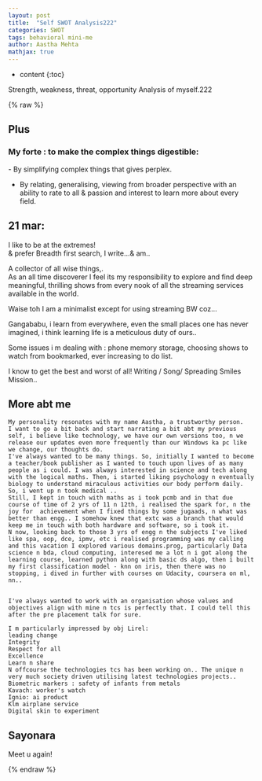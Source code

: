 ```yaml
---
layout: post
title:  "Self SWOT Analysis222"
categories: SWOT
tags: behavioral mini-me
author: Aastha Mehta
mathjax: true
---
```


* content
{:toc}

Strength, weakness, threat, opportunity Analysis of myself.222




{% raw %}
## Plus

### My forte : to make the complex things digestible:
‌- By simplifying complex things that gives perplex. 
- By relating, generalising, viewing from broader perspective with an ability to rate to all & passion and interest to learn more about every field.

## 21 mar: 
I like to be at the extremes!<br>
& prefer Breadth first search, I write...& am..<br>

A collector of all wise things,.<br>
As an all time discoverer I feel its my responsibility to explore and find deep meaningful, thrilling shows from every nook of all the streaming services available in the world.<br>

Waise toh I am a minimalist except for using streaming BW coz...<br>

Gangababu, i learn from everywhere, even the small places one has never imagined, i think learning life is a meticulous duty of ours..<br>

Some issues i m dealing with : phone memory storage, choosing shows to watch from bookmarked, ever increasing to do list.<br>

I know to get the best and worst of all! Writing / Song/ Spreading Smiles Mission.. <br>

## More abt me
```
My personality resonates with my name Aastha, a trustworthy person.
I want to go a bit back and start narrating a bit abt my previous self, i believe like technology, we have our own versions too, n we release our updates even more frequently than our Windows ka pc like we change, our thoughts do. 
I've always wanted to be many things. So, initially I wanted to become a teacher/book publisher as I wanted to touch upon lives of as many people as i could. I was always interested in science and tech along with the logical maths. Then, i started liking psychology n eventually biology to understand miraculous activities our body perform daily. So, i went up n took medical .. 
Still, I kept in touch with maths as i took pcmb and in that due course of time of 2 yrs of 11 n 12th, i realised the spark for, n the joy for  achievement when I fixed things by some jugaads, n what was better than engg.. I somehow knew that extc was a branch that would keep me in touch with both hardware and software, so i took it. 
N now, looking back to those 3 yrs of engg n the subjects I've liked like spa, oop, dce, ipmv, etc i realised programming was my calling and this vacation I explored various domains.prog, particularly Data science n bda, cloud computing, interesed me a lot n i got along the learning course, learned python along with basic ds algo, then i built my first classification model - knn on iris, then there was no stopping, i dived in further with courses on Udacity, coursera on ml, nn..


I've always wanted to work with an organisation whose values and objectives align with mine n tcs is perfectly that. I could tell this after the pre placement talk for sure. 

I m particularly impressed by obj Lirel:
leading change
Integrity
Respect for all
Excellence 
Learn n share
N offcourse the technologies tcs has been working on.. The unique n very much society driven utilising latest technologies projects.. 
Biometric markers : safety of infants from metals
Kavach: worker's watch
Ignio: ai product 
Klm airplane service
Digital skin to experiment
```
## Sayonara

Meet u again!

{% endraw %}
